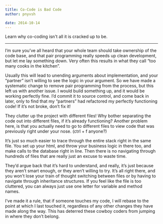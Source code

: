 ```yaml
---
title: Co-Code is Bad Code
author: pnyvsh

date: 2014-10-14
---
```


Learn why co-coding isn't all it is cracked up to be.

---

I’m sure you’ve all heard that your whole team should take ownership of the code base,
and that pair programming really speeds up clean development, but let me lay something
down. Very often this results in what they call “too many cooks in the kitchen”.

Usually this will lead to unending arguments about implementation, and your “partner”
isn’t willing to see the logic in your argument. So we have made a systematic change
to remove pair programming from the process, but this left us with another issue.
I would build something up, and it would be working perfectly fine. I’d commit it to
source control, and come back in later, only to find that my “partners” had refactored
my perfectly functioning code! If it’s not broke, don’t fix it!

They clutter up the project with different files! Why bother separating the code out
into different files, if it’s already functioning? Another problem here, is that you
actually need to go to different files to view code that was previously right under
your nose. (ctrl + f anyone?)

It’s just so much easier to trace through the entire stack right in the same file.
You set up your html, and throw your business logic in there too, and make calls
to the database right in line. Then there is no navigating through hundreds of
files that are really just an excuse to waste time.

They’d argue back that it’s hard to understand, and really, it’s just because they
aren’t smart enough, or they aren’t willing to try. It’s all right there, and you
won’t lose your train of thought switching between files or by having to navigate
through inheritance structures. If you feel like the file is too cluttered, you
can always just use one letter for variable and method names.

I’ve made it a rule, that if someone touches my code, I will rebase to the point
at which I last touched it, regardless of any other changes they have made along
the way. This has deterred these cowboy coders from jumping in where they don’t belong.
